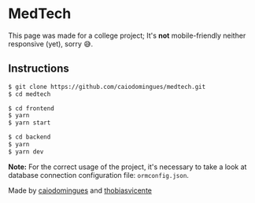 # MedTech

This page was made for a college project; It's **not** mobile-friendly neither responsive (yet), sorry 😅.

## Instructions

```bash
$ git clone https://github.com/caiodomingues/medtech.git
$ cd medtech

$ cd frontend
$ yarn
$ yarn start

$ cd backend
$ yarn
$ yarn dev
```

**Note:** For the correct usage of the project, it's necessary to take a look at database connection configuration file: `ormconfig.json`.

Made by [caiodomingues](https://github.com/caiodomingues) and [thobiasvicente](https://github.com/thobiasvicente)
